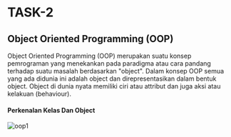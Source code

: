 # TASK-2
## Object Oriented Programming (OOP)
Object Oriented Programming (OOP) merupakan suatu konsep pemrograman yang menekankan pada paradigma atau cara pandang terhadap suatu masalah berdasarkan "object". Dalam konsep OOP semua yang ada didunia ini adalah object dan direpresentasikan dalam bentuk object. Object di dunia nyata memiliki ciri atau attribut dan juga aksi atau kelakuan (behaviour).

#### Perkenalan Kelas Dan Object

![oop1](https://user-images.githubusercontent.com/92988781/225898731-346c9eda-a865-4367-81a0-7ae683351c7a.png)

